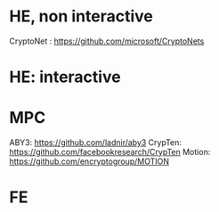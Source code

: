 # HE, non interactive
CryptoNet : https://github.com/microsoft/CryptoNets

# HE: interactive 



# MPC
ABY3: https://github.com/ladnir/aby3
CrypTen: https://github.com/facebookresearch/CrypTen
Motion: https://github.com/encryptogroup/MOTION


# FE
